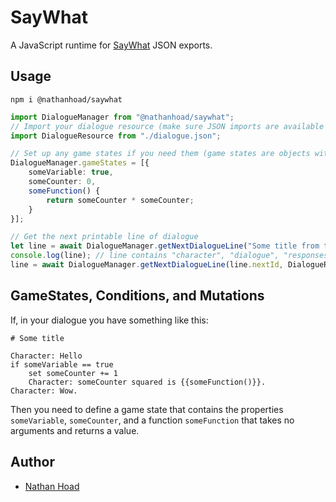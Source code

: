# SayWhat

A JavaScript runtime for [SayWhat](https://nathanhoad.itch.io/saywhat) JSON exports.

## Usage

`npm i @nathanhoad/saywhat`

```ts
import DialogueManager from "@nathanhoad/saywhat";
// Import your dialogue resource (make sure JSON imports are available to your build)
import DialogueResource from "./dialogue.json";

// Set up any game states if you need them (game states are objects with properties and functions on them that the dialogue can use)
DialogueManager.gameStates = [{
    someVariable: true,
    someCounter: 0,
    someFunction() {
        return someCounter * someCounter;
    }
}];

// Get the next printable line of dialogue
let line = await DialogueManager.getNextDialogueLine("Some title from the dialogue", DialogueResource);
console.log(line); // line contains "character", "dialogue", "responses", and "nextId"
line = await DialogueManager.getNextDialogueLine(line.nextId, DialogueResource);
```

## GameStates, Conditions, and Mutations

If, in your dialogue you have something like this:

```
# Some title

Character: Hello
if someVariable == true
    set someCounter += 1
    Character: someCounter squared is {{someFunction()}}.
Character: Wow.
```

Then you need to define a game state that contains the properties `someVariable`, `someCounter`, and a function `someFunction` that takes no arguments and returns a value.

## Author

- [Nathan Hoad](https://github.com/nathanhoad)
